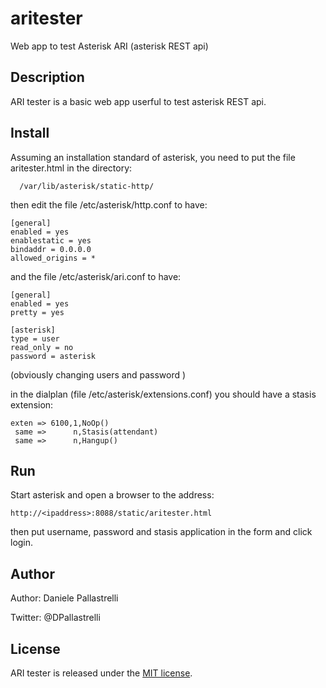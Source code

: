 # aritester
Web app to test Asterisk ARI (asterisk REST api)

## Description
ARI tester is a basic web app userful to test asterisk REST api.

## Install
Assuming an installation standard of asterisk, you need to put the file 
aritester.html in the directory:
```
  /var/lib/asterisk/static-http/
```  
then edit the file /etc/asterisk/http.conf to have:
```
[general]
enabled = yes
enablestatic = yes
bindaddr = 0.0.0.0
allowed_origins = *
```
and the file /etc/asterisk/ari.conf to have:
```
[general]
enabled = yes
pretty = yes

[asterisk]
type = user
read_only = no
password = asterisk
```
(obviously changing users and password )

in the dialplan (file /etc/asterisk/extensions.conf) you should have
a stasis extension:
```
exten => 6100,1,NoOp()
 same =>      n,Stasis(attendant)
 same =>      n,Hangup()
```

## Run
Start asterisk and open a browser to the address:
```
http://<ipaddress>:8088/static/aritester.html
```
then put username, password and stasis application in the form and
click login.

## Author
Author: Daniele Pallastrelli

Twitter: @DPallastrelli

## License
ARI tester is released under the [MIT license][MIT].

[MIT]:LICENSE
